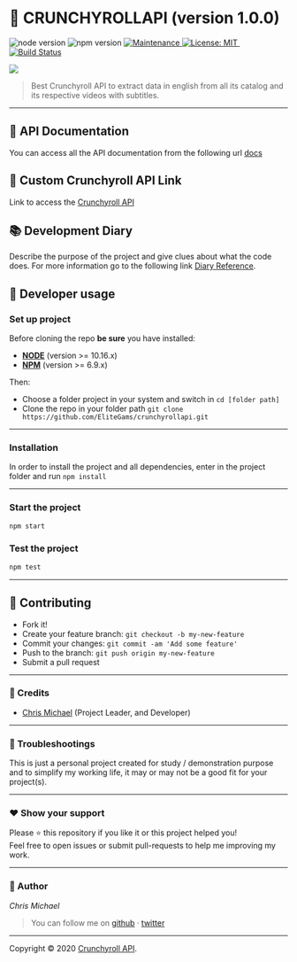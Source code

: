# **:triangular_flag_on_post: CRUNCHYROLLAPI** (version 1.0.0)

![node version](https://img.shields.io/badge/node->=10.16.x-brightgreen.svg)
![npm version](https://img.shields.io/badge/npm->=6.9.x-brightgreen.svg)
          <a href="https://github.com/EliteGams/crunchyrollapi/graphs/commit-activity">
            <img alt="Maintenance" src="https://img.shields.io/badge/Maintained%3F-yes-green.svg" target="_blank" />
          </a>
          <a href="https://github.com/EliteGams/crunchyrollapi/blob/master/LICENSE">
            <img alt="License: MIT" src="https://img.shields.io/badge/License-MIT-yellow.svg" target="_blank" />
          </a>
          <img src="https://img.shields.io/badge/Heroku-deployed-brightgreen.svg" alt="">
          <img src="https://img.shields.io/badge/crunchyroll-API-brightgreen.svg" alt="">
          [![Build Status](https://travis-ci.com/ChrisMichaelPerezSantiago/crunchyrollapi.svg?branch=master)](https://travis-ci.com/ChrisMichaelPerezSantiago/crunchyrollapi)
          <img src="https://img.shields.io/github/stars/ChrisMichaelPerezSantiago/crunchyrollapi?style=social" alt="">
          
         


 <a href="https://nodei.co/npm/crunchyrollapi/"><img src="https://nodei.co/npm/crunchyrollapi.png"></a>


> Best Crunchyroll API to extract data in english from all its catalog and its respective videos with subtitles.

---


## 📖 API Documentation
You can access all the API documentation from the following url [docs](https://crunchyroll-doc.vercel.app/)


## :rocket: Custom Crunchyroll API Link
Link to access the [Crunchyroll API](https://crunchyrollapi.herokuapp.com/v1/)


## 📚 **Development Diary**
Describe the purpose of the project and give clues about what the code does. 
For more information go to the following link [Diary Reference](./development_diary/README.md).



## **:wrench: Developer usage**

### **Set up project**

Before cloning the repo **be sure** you have installed:

- [**NODE**](https://www.google.com/search?q=how+to+install+node) (version >= 10.16.x)
- [**NPM**](https://www.google.com/search?q=how+to+install+npm) (version >= 6.9.x)

Then:

- Choose a folder project in your system and switch in `cd [folder path]`
- Clone the repo in your folder path `git clone https://github.com/EliteGams/crunchyrollapi.git`

---

### **Installation**

In order to install the project and all dependencies, enter in the project folder and run `npm install`

---

### Start the project

```bash
npm start
```

### Test the project

```bash
npm test
```

---


## **:handshake: Contributing**

- Fork it!
- Create your feature branch: `git checkout -b my-new-feature`
- Commit your changes: `git commit -am 'Add some feature'`
- Push to the branch: `git push origin my-new-feature`
- Submit a pull request

---

### **:busts_in_silhouette: Credits**

- [Chris Michael](https://github.com/ChrisMichaelPerezSantiago) (Project Leader, and Developer)

---

### **:anger: Troubleshootings**

This is just a personal project created for study / demonstration purpose and to simplify my working life, it may or may
not be a good fit for your project(s).

---

### **:heart: Show your support**

Please :star: this repository if you like it or this project helped you!\
Feel free to open issues or submit pull-requests to help me improving my work.


---


### **:robot: Author**

_*Chris Michael*_

> You can follow me on
[github](https://github.com/ChrisMichaelPerezSantiago)&nbsp;&middot;&nbsp;[twitter](https://twitter.com/Chris5855M)

---

Copyright © 2020 [Crunchyroll API](https://github.com/ChrisMichaelPerezSantiago/crunchyrollapi).
